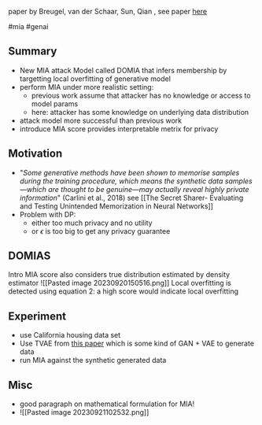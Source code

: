 paper by Breugel, van der Schaar, Sun, Qian , see paper [here](https://arxiv.org/abs/2302.12580)

#mia #genai
## Summary
- New MIA attack Model called DOMIA that infers membership by targetting local overfitting of generative model
- perform MIA under more realistic setting:
	- previous work assume that attacker has no knowledge or access to model params
	- here: attacker has some knowledge on underlying data distribution
- attack model more successful than previous work
- introduce MIA score provides interpretable metrix for privacy

## Motivation
- "*Some generative methods have been shown to memorise samples during the training  procedure, which means the synthetic data samples—which are thought to be genuine—may actually reveal highly private information*" (Carlini et al., 2018) see [[The Secret Sharer- Evaluating and Testing Unintended Memorization in Neural Networks]]
- Problem with DP:
	- either too much privacy and no utility
	- or $\epsilon$ is too big to get any privacy guarantee


## DOMIAS
Intro MIA score also considers true distribution estimated by density estimator
![[Pasted image 20230920150516.png]]
Local overfitting is detected using equation 2: a high score would indicate local overfitting

## Experiment
- use California housing data set
- Use TVAE from [this paper](https://arxiv.org/pdf/1907.00503v2.pdf) which is some kind of GAN + VAE to generate data
- run MIA against the synthetic generated data
## Misc
- good paragraph on mathematical formulation for MIA!
- ![[Pasted image 20230921102532.png]]